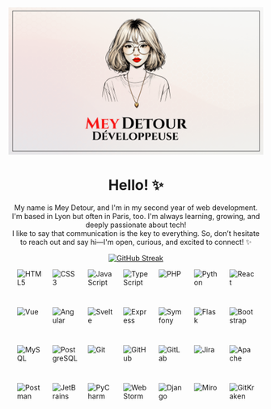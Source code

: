 <p align="center">
  <img src="./mainImage.png" alt="Welcome Banner" />
</p>

<h1 align="center">Hello! ✨</h1>
<p align="center">
  My name is Mey Detour, and I'm in my second year of web development. <br>
  I'm based in Lyon but often in Paris, too. I'm always learning, growing, and deeply passionate about tech! <br>
  I like to say that communication is the key to everything. So, don’t hesitate to reach out and say hi—I'm open, curious, and excited to connect! ✨
</p>

<p align="center">
  <a href="https://git.io/streak-stats">
    <img src="https://github-readme-streak-stats.herokuapp.com/?user=meydetour" alt="GitHub Streak" />
  </a>
</p>
 
<div style="display: flex; flex-direction: row; flex-wrap: wrap; justify-content: center; gap: 20px; padding: 20px width : 100%;">
      <img src="https://cdn.jsdelivr.net/gh/devicons/devicon/icons/html5/html5-original.svg" alt="HTML5" width="50" height="50" style="margin-bottom: 5px;">
      <img src="https://cdn.jsdelivr.net/gh/devicons/devicon/icons/css3/css3-original.svg" alt="CSS3" width="50" height="50" style="margin-bottom: 5px;">
      <img src="https://cdn.jsdelivr.net/gh/devicons/devicon/icons/javascript/javascript-original.svg" alt="JavaScript" width="50" height="50" style="margin-bottom: 5px;">
      <img src="https://cdn.jsdelivr.net/gh/devicons/devicon/icons/typescript/typescript-original.svg" alt="TypeScript" width="50" height="50" style="margin-bottom: 5px;">
      <img src="https://cdn.jsdelivr.net/gh/devicons/devicon/icons/php/php-original.svg" alt="PHP" width="50" height="50" style="margin-bottom: 5px;">
      <img src="https://cdn.jsdelivr.net/gh/devicons/devicon/icons/python/python-original.svg" alt="Python" width="50" height="50" style="margin-bottom: 5px;">
      <img src="https://cdn.jsdelivr.net/gh/devicons/devicon/icons/react/react-original.svg" alt="React" width="50" height="50" style="margin-bottom: 5px;">
      <img src="https://cdn.jsdelivr.net/gh/devicons/devicon/icons/vuejs/vuejs-original.svg" alt="Vue" width="50" height="50" style="margin-bottom: 5px;">
      <img src="https://cdn.jsdelivr.net/gh/devicons/devicon/icons/angular/angular-original.svg" alt="Angular" width="50" height="50" style="margin-bottom: 5px;">
      <img src="https://cdn.jsdelivr.net/gh/devicons/devicon/icons/svelte/svelte-original.svg" alt="Svelte" width="50" height="50" style="margin-bottom: 5px;">
      <img src="https://ajeetchaulagain.com/static/7cb4af597964b0911fe71cb2f8148d64/7ab40/express-js.png" alt="Express" width="50" height="50" style="margin-bottom: 5px;">
      <img src="https://cdn.jsdelivr.net/gh/devicons/devicon/icons/symfony/symfony-original.svg" alt="Symfony" width="50" height="50" style="margin-bottom: 5px;">
    <img src="https://cdn.jsdelivr.net/gh/devicons/devicon/icons/flask/flask-original.svg" alt="Flask" width="50" height="50" style="margin-bottom: 5px;">
      <img src="https://cdn.jsdelivr.net/gh/devicons/devicon/icons/bootstrap/bootstrap-original.svg" alt="Bootstrap" width="50" height="50" style="margin-bottom: 5px;">
      <img src="https://cdn.jsdelivr.net/gh/devicons/devicon/icons/mysql/mysql-original.svg" alt="MySQL" width="50" height="50" style="margin-bottom: 5px;">
      <img src="https://cdn.jsdelivr.net/gh/devicons/devicon/icons/postgresql/postgresql-original.svg" alt="PostgreSQL" width="50" height="50" style="margin-bottom: 5px;">
      <img src="https://cdn.jsdelivr.net/gh/devicons/devicon/icons/git/git-original.svg" alt="Git" width="50" height="50" style="margin-bottom: 5px;">
      <img src="https://cdn.jsdelivr.net/gh/devicons/devicon/icons/github/github-original.svg" alt="GitHub" width="50" height="50" style="margin-bottom: 5px;">
      <img src="https://cdn.jsdelivr.net/gh/devicons/devicon/icons/gitlab/gitlab-original.svg" alt="GitLab" width="50" height="50" style="margin-bottom: 5px;">
      <img src="https://cdn.jsdelivr.net/gh/devicons/devicon/icons/jira/jira-original.svg" alt="Jira" width="50" height="50" style="margin-bottom: 5px;">
  <img src="https://cdn.jsdelivr.net/gh/devicons/devicon/icons/apache/apache-original.svg" alt="Apache" width="50" height="50" style="margin-bottom: 5px;">
      <img src="https://cdn.jsdelivr.net/gh/devicons/devicon/icons/postman/postman-original.svg" alt="Postman" width="50" height="50" style="margin-bottom: 5px;">
      <img src="https://cdn.jsdelivr.net/gh/devicons/devicon/icons/jetbrains/jetbrains-original.svg" alt="JetBrains" width="50" height="50" style="margin-bottom: 5px;">
      <img src="https://cdn.jsdelivr.net/gh/devicons/devicon/icons/pycharm/pycharm-original.svg" alt="PyCharm" width="50" height="50" style="margin-bottom: 5px;">
      <img src="https://cdn.jsdelivr.net/gh/devicons/devicon/icons/webstorm/webstorm-original.svg" alt="WebStorm" width="50" height="50" style="margin-bottom: 5px;">

<img src="https://cdn.jsdelivr.net/gh/devicons/devicon/icons/django/django-plain.svg" alt="Django" width="50" height="50" style="margin-bottom: 5px;">
<img src="https://miro.com/favicon.ico" alt="Miro" width="50" height="50" style="margin-bottom: 5px;">
<img src="https://www.gitkraken.com/wp-content/uploads/2024/05/Union-2.svg" alt="GitKraken" width="50" height="50" style="margin-bottom: 5px;">


</div>
